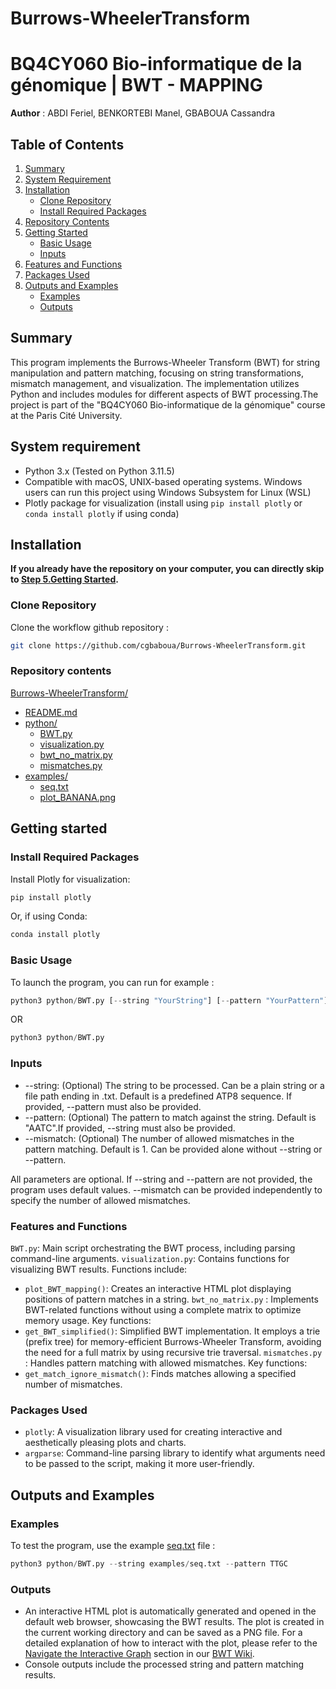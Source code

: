 # Burrows-WheelerTransform

# BQ4CY060 Bio-informatique de la génomique | BWT - MAPPING
**Author** : ABDI Feriel, BENKORTEBI Manel, GBABOUA Cassandra

## Table of Contents
1. [Summary](#summary)
2. [System Requirement](#system-requirement)
3. [Installation](#installation)
   - [Clone Repository](#clone-repository)
   - [Install Required Packages](#install-required-packages)
4. [Repository Contents](#repository-contents)
5. [Getting Started](#getting-started)
   - [Basic Usage](#basic-usage)
   - [Inputs](#inputs)
6. [Features and Functions](#features-and-functions)
7. [Packages Used](#packages-used)
8. [Outputs and Examples](#outputs-and-examples)
   - [Examples](#examples)
   - [Outputs](#outputs)


## Summary 
This program implements the Burrows-Wheeler Transform (BWT) for string manipulation and pattern matching, focusing on string transformations, mismatch management, and visualization. The implementation utilizes Python and includes modules for different aspects of BWT processing.The project is part of the "BQ4CY060 Bio-informatique de la génomique" course at the Paris Cité University.

## System requirement
- Python 3.x (Tested on Python 3.11.5)
- Compatible with macOS, UNIX-based operating systems. Windows users can run this project using Windows Subsystem for Linux (WSL)
- Plotly package for visualization (install using `pip install plotly` or `conda install plotly` if using conda)

## Installation

**If you already have the repository on your computer, you can directly skip to [Step 5.Getting Started](#getting-started).**

### Clone Repository

Clone the workflow github repository :

```bash
git clone https://github.com/cgbaboua/Burrows-WheelerTransform.git
```

### Repository contents 
[Burrows-WheelerTransform/](https://github.com/cgbaboua/Burrows-WheelerTransform)
  - [README.md](https://github.com/cgbaboua/Burrows-WheelerTransform/blob/main/README.md)
  - [python/](https://github.com/cgbaboua/Burrows-WheelerTransform/blob/main/python)
    - [BWT.py](https://github.com/cgbaboua/Burrows-WheelerTransform/blob/main/python/BWT.py)
    - [visualization.py](https://github.com/cgbaboua/Burrows-WheelerTransform/blob/main/python/visualization.py)
    - [bwt_no_matrix.py](https://github.com/cgbaboua/Burrows-WheelerTransform/blob/main/python/bwt_no_matrix.py)
    - [mismatches.py](https://github.com/cgbaboua/Burrows-WheelerTransform/blob/main/python/mismatches.py)
  - [examples/](https://github.com/cgbaboua/Burrows-WheelerTransform/blob/main/examples)
    - [seq.txt](https://github.com/cgbaboua/Burrows-WheelerTransform/blob/main/examples/seq.txt)
    - [plot_BANANA.png](https://github.com/cgbaboua/Burrows-WheelerTransform/blob/main/examples/plot_BANANA.png)


## Getting started

### Install Required Packages
Install Plotly for visualization:
```bash
pip install plotly
```
Or, if using Conda:
```bash
conda install plotly
```

### Basic Usage
To launch the program, you can run for example : 
```python
python3 python/BWT.py [--string "YourString"] [--pattern "YourPattern"] [--mismatch 0]
```
OR 

```python
python3 python/BWT.py 
```


### Inputs 
- --string: (Optional) The string to be processed. Can be a plain string or a file path ending in .txt. Default is a predefined ATP8 sequence. If provided, --pattern must also be provided.
- --pattern: (Optional) The pattern to match against the string. Default is "AATC".If provided, --string must also be provided.
- --mismatch: (Optional) The number of allowed mismatches in the pattern matching. Default is 1. Can be provided alone without --string or --pattern.
  
All parameters are optional. If --string and --pattern are not provided, the program uses default values. --mismatch can be provided independently to specify the number of allowed mismatches.


### Features and Functions

`BWT.py`: Main script orchestrating the BWT process, including parsing command-line arguments.
`visualization.py`: Contains functions for visualizing BWT results. Functions include:
  - `plot_BWT_mapping()`: Creates an interactive HTML plot displaying positions of pattern matches in a string.
`bwt_no_matrix.py` : Implements BWT-related functions without using a complete matrix to optimize memory usage. Key functions:
  - `get_BWT_simplified()`: Simplified BWT implementation. It employs a trie (prefix tree) for memory-efficient Burrows-Wheeler Transform, avoiding the need for a full matrix by using recursive trie traversal.
`mismatches.py` : Handles pattern matching with allowed mismatches. Key functions:
  - `get_match_ignore_mismatch()`: Finds matches allowing a specified number of mismatches.


### Packages Used 
- `plotly`: A visualization library used for creating interactive and aesthetically pleasing plots and charts. 
- `argparse`: Command-line parsing library to identify what arguments need to be passed to the script, making it more user-friendly.

## Outputs and Examples

### Examples

To test the program, use the example [seq.txt](https://github.com/cgbaboua/Burrows-WheelerTransform/blob/main/examples/seq.txt) file :
```python
python3 python/BWT.py --string examples/seq.txt --pattern TTGC
```

### Outputs 

- An interactive HTML plot is automatically generated and opened in the default web browser, showcasing the BWT results. The plot is created in the current working directory and can be saved as a PNG file. For a detailed explanation of how to interact with the plot, please refer to the [Navigate the Interactive Graph](https://github.com/cgbaboua/Burrows-WheelerTransform/wiki/BWT-Wiki#navigating-the-interactive-graph) section in our [BWT Wiki](https://github.com/cgbaboua/Burrows-WheelerTransform/wiki/BWT-Wiki).
- Console outputs include the processed string and pattern matching results.
